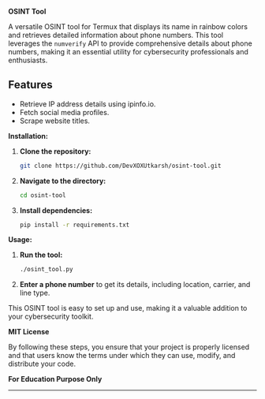 **OSINT Tool**

A versatile OSINT tool for Termux that displays its name in rainbow colors and retrieves detailed information about phone numbers. This tool leverages the `numverify` API to provide comprehensive details about phone numbers, making it an essential utility for cybersecurity professionals and enthusiasts.

## Features

- Retrieve IP address details using ipinfo.io.
- Fetch social media profiles.
- Scrape website titles.

**Installation:**
1. **Clone the repository:**
   ```sh
   git clone https://github.com/DevXOXUtkarsh/osint-tool.git
   ```
2. **Navigate to the directory:**
   ```sh
   cd osint-tool
   ```
3. **Install dependencies:**
   ```sh
   pip install -r requirements.txt
   ```

**Usage:**
1. **Run the tool:**
   ```sh
   ./osint_tool.py
   ```
2. **Enter a phone number** to get its details, including location, carrier, and line type.

This OSINT tool is easy to set up and use, making it a valuable addition to your cybersecurity toolkit.

**MIT License**

By following these steps, you ensure that your project is properly licensed and that users know the terms under which they can use, modify, and distribute your code.

**For Education Purpose Only**

---

